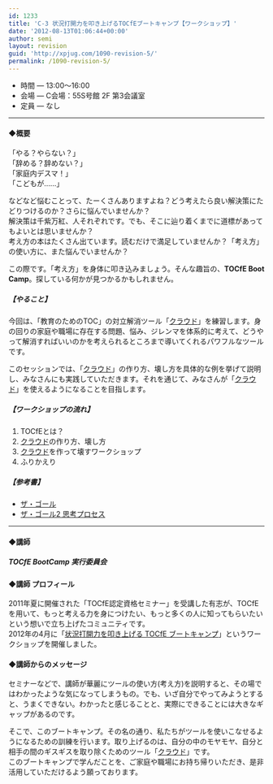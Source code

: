 ```yaml
---
id: 1233
title: 'C-3 状況打開力を叩き上げるTOCfEブートキャンプ【ワークショップ】'
date: '2012-08-13T01:06:44+00:00'
author: semi
layout: revision
guid: 'http://xpjug.com/1090-revision-5/'
permalink: /1090-revision-5/
---
```


- 時間 — 13:00〜16:00
- 会場 — C会場：55S号館 2F 第3会議室
- 定員 — なし

---

#### ◆概要

「やる？やらない？」  
「辞める？辞めない？」  
「家庭内デスマ！」  
「こどもが……」

などなど悩むことって、たーくさんありますよね？どう考えたら良い解決策にたどりつけるのか？さらに悩んでいませんか？  
解決策は千紫万紅、人それぞれです。でも、そこに辿り着くまでに道標があってもよいとは思いませんか？  
考え方の本はたくさん出ています。読むだけで満足していませんか？「考え方」の使い方に、また悩んでいませんか？

この際です。「考え方」を身体に叩き込みましょう。そんな趣旨の、**TOCfE Boot Camp**。探している何かが見つかるかもしれません。

##### 【やること】

今回は、「教育のためのTOC」の対立解消ツール「[クラウド](http://global-optimum.com/blog/2012/03/298/)」を練習します。身の回りの家庭や職場に存在する問題、悩み、ジレンマを体系的に考えて、どうやって解消すればいいのかを考えられるところまで導いてくれるパワフルなツールです。

このセッションでは、「[クラウド](http://global-optimum.com/blog/2012/03/298/)」の作り方、壊し方を具体的な例を挙げて説明し、みなさんにも実践していただきます。それを通じて、みなさんが「[クラウド](http://global-optimum.com/blog/2012/03/298/)」を使えるようになることを目指します。

##### 【ワークショップの流れ】

1. TOCfEとは？
2. [クラウド](http://global-optimum.com/blog/2012/03/298/)の作り方、壊し方
3. [クラウド](http://global-optimum.com/blog/2012/03/298/)を作って壊すワークショップ
4. ふりかえり

##### 【参考書】

- [ザ・ゴール](http://www.amazon.co.jp/gp/product/4478420408/)
- [ザ・ゴール2 思考プロセス](http://www.amazon.co.jp/dp/4478420416/)

---

#### ◆講師

##### TOCfE BootCamp 実行委員会

#### ◆講師 プロフィール

2011年夏に開催された「TOCfE認定資格セミナー」を受講した有志が、TOCfEを用いて、もっと考える力を身につけたい、もっと多くの人に知ってもらいたいという想いで立ち上げたコミュニティです。  
2012年の4月に「[状況打開力を叩き上げる TOCfE ブートキャンプ](http://kokucheese.com/event/index/30962/)」というワークショップを開催しました。

#### ◆講師からのメッセージ

セミナーなどで、講師が華麗にツールの使い方(考え方)を説明すると、その場ではわかったような気になってしまうもの。でも、いざ自分でやってみようとすると、うまくできない。わかったと感じることと、実際にできることには大きなギャップがあるのです。

そこで、このブートキャンプ。その名の通り、私たちがツールを使いこなせるようになるための訓練を行います。取り上げるのは、自分の中のモヤモヤ、自分と相手の間のギスギスを取り除くためのツール「[クラウド](http://global-optimum.com/blog/2012/03/298/)」です。  
このブートキャンプで学んだことを、ご家庭や職場にお持ち帰りいただき、是非活用していただけるよう願っております。